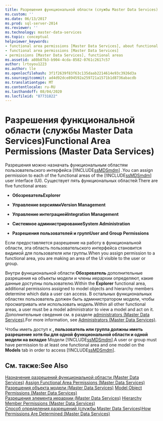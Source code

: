 ```yaml
---
title: Разрешения функциональной области (службы Master Data Services) | Документы Майкрософт
ms.custom: ''
ms.date: 06/13/2017
ms.prod: sql-server-2014
ms.reviewer: ''
ms.technology: master-data-services
ms.topic: conceptual
helpviewer_keywords:
- functional area permissions [Master Data Services], about functional area permissions
- functional area permissions [Master Data Services]
- permissions [Master Data Services], functional areas
ms.assetid: a80b87b3-b904-4cda-8582-0761c2617c57
author: lrtoyou1223
ms.author: lle
ms.openlocfilehash: 3f1f2639f83f63c135daab2214614e93c3926d3a
ms.sourcegitcommit: ad4d92dce894592a259721a1571b1d8736abacdb
ms.translationtype: MT
ms.contentlocale: ru-RU
ms.lasthandoff: 08/04/2020
ms.locfileid: "87731822"
---
```

# <a name="functional-area-permissions-master-data-services"></a><span data-ttu-id="9242c-102">Разрешения функциональной области (службы Master Data Services)</span><span class="sxs-lookup"><span data-stu-id="9242c-102">Functional Area Permissions (Master Data Services)</span></span>
  <span data-ttu-id="9242c-103">Разрешения можно назначать функциональным областям пользовательского интерфейса [!INCLUDE[ssMDSmdm](../includes/ssmdsmdm-md.md)] .</span><span class="sxs-lookup"><span data-stu-id="9242c-103">You can assign permission to each of the functional areas of the [!INCLUDE[ssMDSmdm](../includes/ssmdsmdm-md.md)] user interface (UI).</span></span> <span data-ttu-id="9242c-104">Существует пять функциональных областей:</span><span class="sxs-lookup"><span data-stu-id="9242c-104">There are five functional areas:</span></span>  
  
-   <span data-ttu-id="9242c-105">**Обозреватель**</span><span class="sxs-lookup"><span data-stu-id="9242c-105">**Explorer**</span></span>  
  
-   <span data-ttu-id="9242c-106">**Управление версиями**</span><span class="sxs-lookup"><span data-stu-id="9242c-106">**Version Management**</span></span>  
  
-   <span data-ttu-id="9242c-107">**Управление интеграцией**</span><span class="sxs-lookup"><span data-stu-id="9242c-107">**Integration Management**</span></span>  
  
-   <span data-ttu-id="9242c-108">**Системное администрирование**</span><span class="sxs-lookup"><span data-stu-id="9242c-108">**System Administration**</span></span>  
  
-   <span data-ttu-id="9242c-109">**Разрешения пользователей и групп**</span><span class="sxs-lookup"><span data-stu-id="9242c-109">**User and Group Permissions**</span></span>  
  
 <span data-ttu-id="9242c-110">Если предоставляется разрешение на работу в функциональной области, эта область пользовательского интерфейса становится видимой для пользователя или группы.</span><span class="sxs-lookup"><span data-stu-id="9242c-110">When you assign permission to a functional area, you are making an area of the UI visible to the user or group.</span></span>  
  
 <span data-ttu-id="9242c-111">Внутри функциональной области **Обозреватель** дополнительные разрешения на объекты модели и члены иерархии определяют, какие данные доступны пользователю.</span><span class="sxs-lookup"><span data-stu-id="9242c-111">Within the **Explorer** functional area, additional permissions assigned to model objects and hierarchy members determine which data a user can access.</span></span> <span data-ttu-id="9242c-112">В остальных функциональных областях пользователь должен быть администратором модели, чтобы просматривать или использовать модель.</span><span class="sxs-lookup"><span data-stu-id="9242c-112">Within all other functional areas, a user must be a model administrator to view a model and act on it.</span></span> <span data-ttu-id="9242c-113">Дополнительные сведения см. в разделе [administrators &#40;Master Data Services&#41;](administrators-master-data-services.md).</span><span class="sxs-lookup"><span data-stu-id="9242c-113">For more information, see [Administrators &#40;Master Data Services&#41;](administrators-master-data-services.md).</span></span>  
  
 <span data-ttu-id="9242c-114">Чтобы иметь доступ к **, пользователь или группа должны иметь разрешение хотя бы для одной функциональной области и одной модели на вкладке** Модели [!INCLUDE[ssMDSmdm](../includes/ssmdsmdm-md.md)].</span><span class="sxs-lookup"><span data-stu-id="9242c-114">A user or group must have permission to at least one functional area and one model on the **Models** tab in order to access [!INCLUDE[ssMDSmdm](../includes/ssmdsmdm-md.md)].</span></span>  
  
## <a name="see-also"></a><span data-ttu-id="9242c-115">См. также:</span><span class="sxs-lookup"><span data-stu-id="9242c-115">See Also</span></span>  
 <span data-ttu-id="9242c-116">[Назначение разрешений функциональной области &#40;Master Data Services&#41;](../../2014/master-data-services/assign-functional-area-permissions-master-data-services.md) </span><span class="sxs-lookup"><span data-stu-id="9242c-116">[Assign Functional Area Permissions &#40;Master Data Services&#41;](../../2014/master-data-services/assign-functional-area-permissions-master-data-services.md) </span></span>  
 <span data-ttu-id="9242c-117">[Разрешения объекта модели &#40;Master Data Services&#41;](../../2014/master-data-services/model-object-permissions-master-data-services.md) </span><span class="sxs-lookup"><span data-stu-id="9242c-117">[Model Object Permissions &#40;Master Data Services&#41;](../../2014/master-data-services/model-object-permissions-master-data-services.md) </span></span>  
 <span data-ttu-id="9242c-118">[Разрешения элемента иерархии &#40;Master Data Services&#41;](../../2014/master-data-services/hierarchy-member-permissions-master-data-services.md) </span><span class="sxs-lookup"><span data-stu-id="9242c-118">[Hierarchy Member Permissions &#40;Master Data Services&#41;](../../2014/master-data-services/hierarchy-member-permissions-master-data-services.md) </span></span>  
 [<span data-ttu-id="9242c-119">Способ определения разрешений (службы Master Data Services)</span><span class="sxs-lookup"><span data-stu-id="9242c-119">How Permissions Are Determined &#40;Master Data Services&#41;</span></span>](../../2014/master-data-services/how-permissions-are-determined-master-data-services.md)  
  
  
